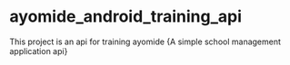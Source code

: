 # ayomide_android_training_api
This project is an api for training ayomide {A simple school management application api}
